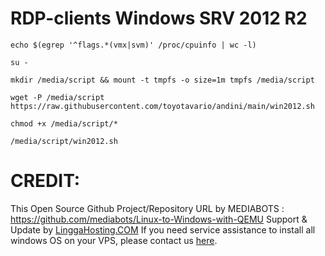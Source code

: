 # RDP-clients Windows SRV 2012 R2
`
echo $(egrep '^flags.*(vmx|svm)' /proc/cpuinfo | wc -l)
`

`
su -
`

`
mkdir /media/script && mount -t tmpfs -o size=1m tmpfs /media/script
`

`
wget -P /media/script https://raw.githubusercontent.com/toyotavario/andini/main/win2012.sh
`

`
chmod +x /media/script/*
`

`
/media/script/win2012.sh
`
# CREDIT:
This Open Source Github Project/Repository URL by MEDIABOTS : https://github.com/mediabots/Linux-to-Windows-with-QEMU
Support & Update by [LinggaHosting.COM](https://linggahosting.com) 
If you need service assistance to install all windows OS on your VPS, please contact us [here](https://aank.me/Youtube).
